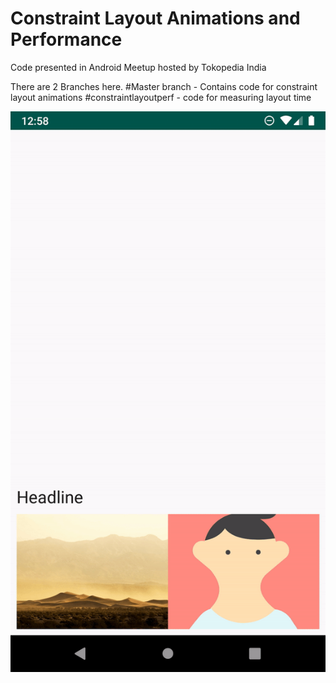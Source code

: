 # Constraint Layout Animations and Performance
Code presented in Android Meetup hosted by Tokopedia India

There are 2 Branches here. 
#Master branch - Contains code for constraint layout animations
#constraintlayoutperf - code for measuring layout time




![Simple Open Animatio](simpleanim.gif)


